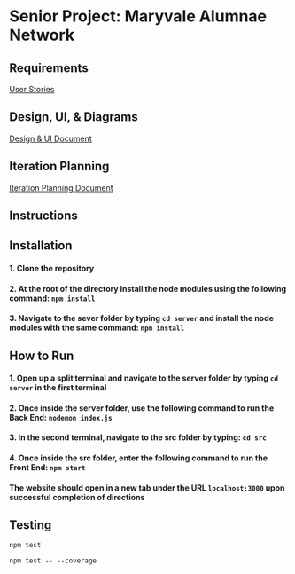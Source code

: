 # Senior Project: Maryvale Alumnae Network

## Requirements

[User Stories](https://docs.google.com/spreadsheets/d/1_QwudAAi9BX-j_2ZAZfFq_GFp-EMWKnDFQONNTnFGdA/edit?pli=1#gid=0)

## Design, UI, & Diagrams

[Design & UI Document](https://docs.google.com/document/d/19MpDN3UBIId3D9wzarX__Kv4iVGk-vGcsBLnDXXEFdk/edit?usp=sharing)

## Iteration Planning
[Iteration Planning Document](https://docs.google.com/document/d/1WdYIVGUy4vkNrcb3N5dJ6M4iC1BRC8n5g3eWo-nUDsg/edit)

## Instructions

## Installation

#### 1. Clone the repository
#### 2. At the root of the directory install the node modules using the following command: `npm install`
#### 3. Navigate to the sever folder by typing `cd server` and install the node modules with the same command: `npm install`

## How to Run

#### 1. Open up a split terminal and navigate to the server folder by typing `cd server` in the first terminal
#### 2. Once inside the server folder, use the following command to run the Back End: `nodemon index.js`
#### 3. In the second terminal, navigate to the src folder by typing: `cd src`
#### 4. Once inside the src folder, enter the following command to run the Front End: `npm start`
#### The website should open in a new tab under the URL `localhost:3000` upon successful completion of directions


## Testing 
`npm test`

`npm test -- --coverage`
